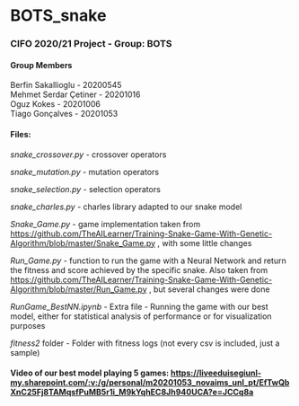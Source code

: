# BOTS_snake
### CIFO 2020/21 Project - Group: BOTS

#### Group Members
Berfin Sakallioglu - 20200545 <br>
Mehmet Serdar Çetiner - 20201016 <br>
Oguz Kokes - 20201006 <br>
Tiago Gonçalves - 20201053 <br>

#### Files: <br>
*snake_crossover.py* - crossover operators

*snake_mutation.py* - mutation operators

*snake_selection.py* - selection operators

*snake_charles.py* - charles library adapted to our snake model

*Snake_Game.py* - game implementation taken from https://github.com/TheAILearner/Training-Snake-Game-With-Genetic-Algorithm/blob/master/Snake_Game.py , with some little changes

*Run_Game.py* - function to run the game with a Neural Network and return the fitness and score achieved by the specific snake. Also taken from https://github.com/TheAILearner/Training-Snake-Game-With-Genetic-Algorithm/blob/master/Run_Game.py , but several changes were done

*RunGame_BestNN.ipynb* - Extra file - Running the game with our best model, either for statistical analysis of performance or for visualization purposes

*fitness2* folder - Folder with fitness logs (not every csv is included, just a sample)

#### Video of our best model playing 5 games: https://liveeduisegiunl-my.sharepoint.com/:v:/g/personal/m20201053_novaims_unl_pt/EfTwQbXnC25Fj8TAMqsfPuMB5r1i_M9kYqhEC8Jh940UCA?e=JCCq8a
